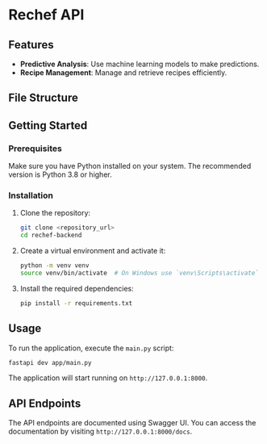 # Rechef API

## Features

- **Predictive Analysis**: Use machine learning models to make predictions.
- **Recipe Management**: Manage and retrieve recipes efficiently.

## File Structure

## Getting Started

### Prerequisites

Make sure you have Python installed on your system. The recommended version is Python 3.8 or higher.

### Installation

1. Clone the repository:

    ```bash
    git clone <repository_url>
    cd rechef-backend
    ```

2. Create a virtual environment and activate it:

    ```bash
    python -m venv venv
    source venv/bin/activate  # On Windows use `venv\Scripts\activate`
    ```

3. Install the required dependencies:

    ```bash
    pip install -r requirements.txt
    ```

## Usage

To run the application, execute the `main.py` script:

```bash
fastapi dev app/main.py
```

The application will start running on `http://127.0.0.1:8000`.

## API Endpoints

The API endpoints are documented using Swagger UI. You can access the documentation by visiting `http://127.0.0.1:8000/docs`.